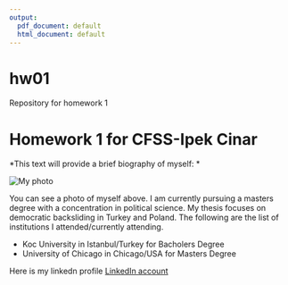```yaml
---
output:
  pdf_document: default
  html_document: default
---
```

# hw01
Repository for homework 1

# Homework 1 for CFSS-Ipek Cinar
*This text will provide a brief biography of myself: *   

![My photo](/Users/ipekcinar/Desktop/CFSS/HW01/ipekphoto.png)

   
You can see a photo of myself above. I am currently pursuing a masters degree with a concentration in political science. My thesis focuses on democratic backsliding in Turkey and Poland. The following are the list of institutions I attended/currently attending.   
    
* Koc University in Istanbul/Turkey for Bacholers Degree       
* University of Chicago in Chicago/USA for Masters Degree   

Here is my linkedn profile [LinkedIn account](https://www.linkedin.com/in/ipek-cinar-40074795/)